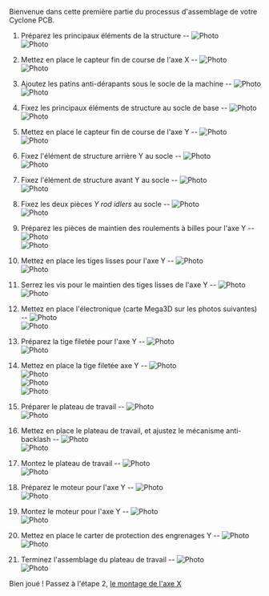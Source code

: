 Bienvenue dans cette première partie du processus d'assemblage de votre Cyclone PCB.  

1) Préparez les principaux éléments de la structure
--
![Photo](../img_Y/1a.jpg)  
![Photo](../img_Y/1b.jpg)  


2) Mettez en place le capteur fin de course de l'axe X
--
![Photo](../img_Y/2a.jpg)  
![Photo](../img_Y/2b.jpg)  


3) Ajoutez les patins anti-dérapants sous le socle de la machine
--
![Photo](../img_Y/3a.jpg)  
![Photo](../img_Y/3b.jpg)  


4) Fixez les principaux éléments de structure au socle de base
--
![Photo](../img_Y/4a.jpg)  
![Photo](../img_Y/4b.jpg)  


5) Mettez en place le capteur fin de course de l'axe Y
--
![Photo](../img_Y/5a.jpg)  
![Photo](../img_Y/5b.jpg)  


6) Fixez l'élément de structure arrière Y au socle
--
![Photo](../img_Y/6a.jpg)  
![Photo](../img_Y/6b.jpg)  


7) Fixez l'élément de structure avant Y au socle
--
![Photo](../img_Y/7a.jpg)  
![Photo](../img_Y/7b.jpg)  


8) Fixez les deux pièces *Y rod idlers* au socle
--
![Photo](../img_Y/8a.jpg)  
![Photo](../img_Y/8b.jpg)  


9) Préparez les pièces de maintien des roulements à billes pour l'axe Y
--
![Photo](../img_Y/9a.jpg)  
![Photo](../img_Y/9b.jpg)  


10) Mettez en place les tiges lisses pour l'axe Y
--
![Photo](../img_Y/10a.jpg)  
![Photo](../img_Y/10b.jpg)  


11) Serrez les vis pour le maintien des tiges lisses de l'axe Y
--
![Photo](../img_Y/11a.jpg)  
![Photo](../img_Y/11b.jpg)  


12) Mettez en place l'électronique (carte Mega3D sur les photos suivantes)
--
![Photo](../img_Y/12a.jpg)  
![Photo](../img_Y/12b.jpg)  


13) Préparez la tige filetée pour l'axe Y
--
![Photo](../img_Y/13a.jpg)  
![Photo](../img_Y/13b.jpg)  


14) Mettez en place la tige filetée axe Y
--
![Photo](../img_Y/14a.jpg)  
![Photo](../img_Y/14b.jpg)  
![Photo](../img_Y/14c.jpg)  
![Photo](../img_Y/14d.jpg)  


15) Préparer le plateau de travail
--
![Photo](../img_Y/15a.jpg)  
![Photo](../img_Y/15b.jpg)  


16) Mettez en place le plateau de travail, et ajustez le mécanisme anti-backlash
--
![Photo](../img_Y/16a.jpg)  
![Photo](../img_Y/16b.jpg)  


17) Montez le plateau de travail
--
![Photo](../img_Y/17a.jpg)  
![Photo](../img_Y/17b.jpg)  


18) Préparez le moteur pour l'axe Y
--
![Photo](../img_Y/18a.jpg)  
![Photo](../img_Y/18b.jpg)  


19) Montez le moteur pour l'axe Y
--
![Photo](../img_Y/19a.jpg)  
![Photo](../img_Y/19b.jpg)  


20) Mettez en place le carter de protection des engrenages Y
--
![Photo](../img_Y/20a.jpg)  
![Photo](../img_Y/20b.jpg)  


21) Terminez l'assemblage du plateau de travail
--
![Photo](../img_Y/21a.jpg)  
![Photo](../img_Y/21b.jpg)  

Bien joué ! Passez à l'étape 2, [le montage de l'axe X](Montage-axe-X.md)  


